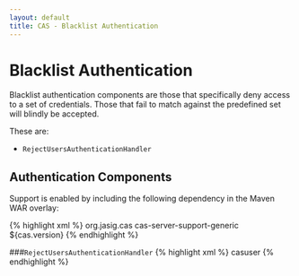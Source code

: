 ```yaml
---
layout: default
title: CAS - Blacklist Authentication
---
```


# Blacklist Authentication
Blacklist authentication components are those that specifically deny access to a set of credentials. Those that fail to match against the predefined set will blindly be accepted.
 
These are:

* `RejectUsersAuthenticationHandler`


## Authentication Components
Support is enabled by including the following dependency in the Maven WAR overlay:

{% highlight xml %}
<dependency>
  <groupId>org.jasig.cas</groupId>
  <artifactId>cas-server-support-generic</artifactId>
  <version>${cas.version}</version>
</dependency>
{% endhighlight %}

###`RejectUsersAuthenticationHandler`
{% highlight xml %}
<bean class="org.jasig.cas.adaptors.generic.RejectUsersAuthenticationHandler">
    <property name="users">
       <set>
        <value>casuser</value>
       </set>
    </property>
</bean>
{% endhighlight %}
